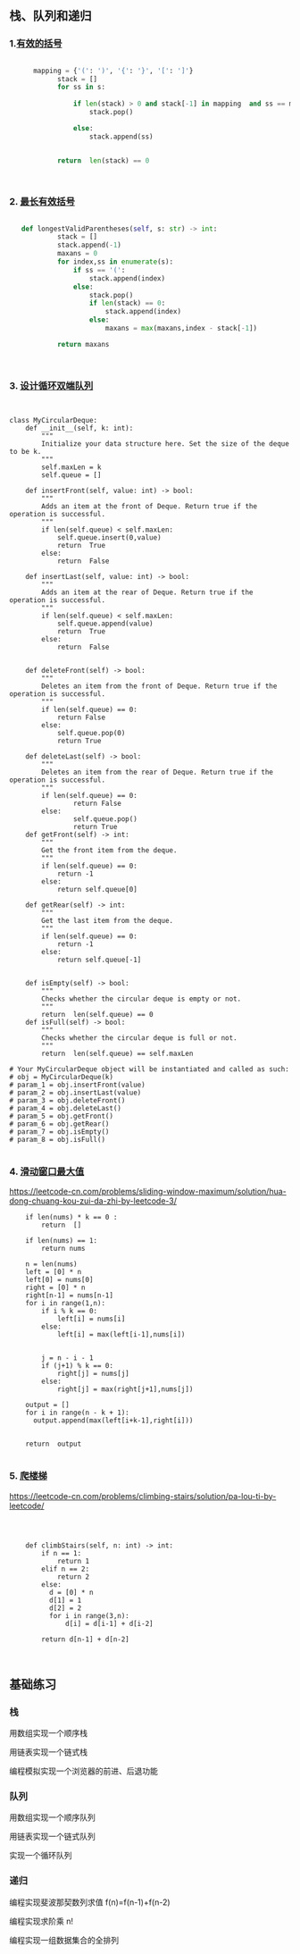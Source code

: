 ## 栈、队列和递归

### 1.[有效的括号](https://leetcode-cn.com/problems/valid-parentheses/) 




```python

      mapping = {'(': ')', '{': '}', '[': ']'}
            stack = []
            for ss in s:
             
                if len(stack) > 0 and stack[-1] in mapping  and ss == mapping[stack[-1]]:
                    stack.pop()

                else:
                    stack.append(ss)


            return  len(stack) == 0
            
                  
```



### 2. [最长有效括号](https://leetcode-cn.com/problems/longest-valid-parentheses/) 



``` python

   def longestValidParentheses(self, s: str) -> int:
            stack = []
            stack.append(-1)
            maxans = 0
            for index,ss in enumerate(s):
                if ss == '(':
                    stack.append(index)
                else:
                    stack.pop()
                    if len(stack) == 0:
                        stack.append(index)
                    else:
                        maxans = max(maxans,index - stack[-1])

            return maxans
            
            
```


### 3. [设计循环双端队列 ](https://leetcode-cn.com/problems/design-circular-deque/)



```python3


class MyCircularDeque:
    def __init__(self, k: int):
        """
        Initialize your data structure here. Set the size of the deque to be k.
        """
        self.maxLen = k
        self.queue = []

    def insertFront(self, value: int) -> bool:
        """
        Adds an item at the front of Deque. Return true if the operation is successful.
        """
        if len(self.queue) < self.maxLen:
            self.queue.insert(0,value)
            return  True
        else:
            return  False

    def insertLast(self, value: int) -> bool:
        """
        Adds an item at the rear of Deque. Return true if the operation is successful.
        """
        if len(self.queue) < self.maxLen:
            self.queue.append(value)
            return  True
        else:
            return  False


    def deleteFront(self) -> bool:
        """
        Deletes an item from the front of Deque. Return true if the operation is successful.
        """
        if len(self.queue) == 0:
            return False
        else:
            self.queue.pop(0)
            return True

    def deleteLast(self) -> bool:
        """
        Deletes an item from the rear of Deque. Return true if the operation is successful.
        """
        if len(self.queue) == 0:
                return False
        else:
                self.queue.pop()
                return True
    def getFront(self) -> int:
        """
        Get the front item from the deque.
        """
        if len(self.queue) == 0:
            return -1
        else:
            return self.queue[0]

    def getRear(self) -> int:
        """
        Get the last item from the deque.
        """
        if len(self.queue) == 0:
            return -1
        else:
            return self.queue[-1]


    def isEmpty(self) -> bool:
        """
        Checks whether the circular deque is empty or not.
        """
        return  len(self.queue) == 0
    def isFull(self) -> bool:
        """
        Checks whether the circular deque is full or not.
        """
        return  len(self.queue) == self.maxLen

# Your MyCircularDeque object will be instantiated and called as such:
# obj = MyCircularDeque(k)
# param_1 = obj.insertFront(value)
# param_2 = obj.insertLast(value)
# param_3 = obj.deleteFront()
# param_4 = obj.deleteLast()
# param_5 = obj.getFront()
# param_6 = obj.getRear()
# param_7 = obj.isEmpty()
# param_8 = obj.isFull()


```

### 4. [滑动窗口最大值](https://leetcode-cn.com/problems/sliding-window-maximum/) 

https://leetcode-cn.com/problems/sliding-window-maximum/solution/hua-dong-chuang-kou-zui-da-zhi-by-leetcode-3/


```
    if len(nums) * k == 0 :
        return  []

    if len(nums) == 1:
        return nums

    n = len(nums)
    left = [0] * n
    left[0] = nums[0]
    right = [0] * n
    right[n-1] = nums[n-1]
    for i in range(1,n):
        if i % k == 0:
            left[i] = nums[i]
        else:
            left[i] = max(left[i-1],nums[i])


        j = n - i - 1
        if (j+1) % k == 0:
            right[j] = nums[j]
        else:
            right[j] = max(right[j+1],nums[j])

    output = []
    for i in range(n - k + 1):
      output.append(max(left[i+k-1],right[i]))


    return  output
    
```

### 5. [爬楼梯](https://leetcode-cn.com/problems/climbing-stairs/) 
https://leetcode-cn.com/problems/climbing-stairs/solution/pa-lou-ti-by-leetcode/



```python3


    
    def climbStairs(self, n: int) -> int:
        if n == 1:
            return 1
        elif n == 2:
            return 2
        else:
          d = [0] * n
          d[1] = 1
          d[2] = 2
          for i in range(3,n):
              d[i] = d[i-1] + d[i-2]

        return d[n-1] + d[n-2]  
        
        
```





## 基础练习

### 栈


用数组实现一个顺序栈

用链表实现一个链式栈

编程模拟实现一个浏览器的前进、后退功能

### 队列

用数组实现一个顺序队列

用链表实现一个链式队列

实现一个循环队列

### 递归


编程实现斐波那契数列求值 f(n)=f(n-1)+f(n-2)

编程实现求阶乘 n!

编程实现一组数据集合的全排列